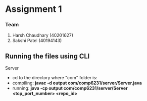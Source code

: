 # Assignment 1

### Team
1) Harsh Chaudhary (40201627)
2) Sakshi Patel (40194143)

## Running the files using CLI

Server
- cd to the directory where "com" folder is: 
- compiling: **javac -d output com/comp6231/server/Server.java**
- running: **java -cp output com/comp6231/server/Server <tcp_port_number> <repo_id>**
